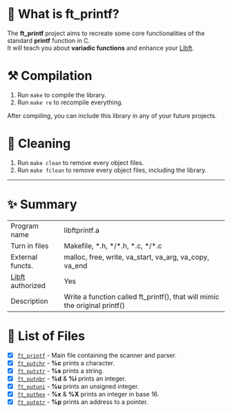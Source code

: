 # 🦊 What is ft_printf?

The **ft_printf** project aims to recreate some core functionalities of the standard **printf** function in C. \
It will teach you about **variadic functions** and enhance your [Libft](https://github.com/flmarsou/1-Libft).

# ⚒️ Compilation

1. Run `make` to compile the library.
2. Run `make re` to recompile everything.

After compiling, you can include this library in any of your future projects.

# 🧼 Cleaning

1. Run `make clean` to remove every object files.
2. Run `make fclean` to remove every object files, including the library.

---

# ✨ Summary

|     |     |
| --- | --- |
| Program name | libftprintf.a |
| Turn in files | Makefile, \*.h, \*/\*.h, \*.c, \*/\*.c |
| External functs. | malloc, free, write, va_start, va_arg, va_copy, va_end |
| [Libft](https://github.com/flmarsou/1-Libft) authorized | Yes |
| Description | Write a function called ft_printf(), that will mimic the original printf()

# 📑 List of Files

- [x] [`ft_printf`](https://github.com/flmarsou/2.1-printf/blob/main/src/ft_printf.c) - Main file containing the scanner and parser.
- [x] [`ft_putchr`](https://github.com/flmarsou/2.1-printf/blob/main/src/ft_putchr.c) - **%c** prints a character.
- [x] [`ft_putstr`](https://github.com/flmarsou/2.1-printf/blob/main/src/ft_putstr.c) - **%s** prints a string.
- [x] [`ft_putnbr`](https://github.com/flmarsou/2.1-printf/blob/main/src/ft_putnbr.c) - **%d** & **%i** prints an integer.
- [x] [`ft_putuni`](https://github.com/flmarsou/2.1-printf/blob/main/src/ft_putuni.c) - **%u** prints an unsigned integer.
- [x] [`ft_puthex`](https://github.com/flmarsou/2.1-printf/blob/main/src/ft_puthex.c) - **%x** & **%X** prints an integer in base 16.
- [x] [`ft_putptr`](https://github.com/flmarsou/2.1-printf/blob/main/src/ft_putptr.c) - **%p** prints an address to a pointer.
